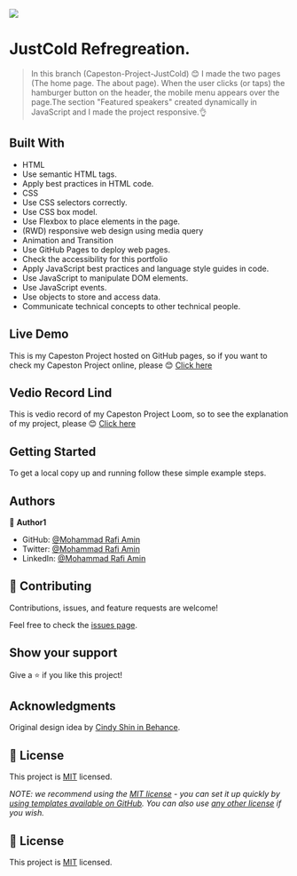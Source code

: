 ![](https://img.shields.io/badge/Microverse-blueviolet)

# JustCold Refregreation.

> In this branch (Capeston-Project-JustCold) 😊 I made the two pages (The home page. The about page). When the user clicks (or taps) the hamburger button on the header, the mobile menu appears over the page.The section "Featured speakers" created dynamically in JavaScript and I made the project responsive.👌

## Built With

- HTML
- Use semantic HTML tags.
- Apply best practices in HTML code.
- CSS
- Use CSS selectors correctly.
- Use CSS box model.
- Use Flexbox to place elements in the page.
- (RWD) responsive web design using media query
- Animation and Transition
- Use GitHub Pages to deploy web pages.
- Check the accessibility for this portfolio
- Apply JavaScript best practices and language style guides in code.
- Use JavaScript to manipulate DOM elements.
- Use JavaScript events.
- Use objects to store and access data.
- Communicate technical concepts to other technical people.

## Live Demo

This is my Capeston Project hosted on GitHub pages, so if you want to check my Capeston Project online, please 😊 [Click here](https://mrkamin.github.io/Capeston-Project-JustCold/
)

## Vedio Record Lind 

This is vedio record of my Capeston Project Loom, so to see the explanation of my project, please 😊 [Click here](https://www.loom.com/share/813b9d4dae9643959e3e6a601a70bd07
)

## Getting Started

To get a local copy up and running follow these simple example steps.


## Authors

👤 **Author1**

- GitHub: [@Mohammad Rafi Amin](https://github.com/mrkamin)
- Twitter: [@Mohammad Rafi Amin](https://twitter.com/Mohamma63974237)
- LinkedIn: [@Mohammad Rafi Amin](https://www.linkedin.com/in/mohammad-rafi-amin-63b4319b/)

## 🤝 Contributing

Contributions, issues, and feature requests are welcome!

Feel free to check the [issues page](https://github.com/mrkamin/Capeston-Project/issues).

## Show your support

Give a ⭐️ if you like this project!

## Acknowledgments

Original design idea by [Cindy Shin in Behance](https://www.behance.net/adagio07).


## 📝 License

This project is [MIT](./LICENSE) licensed.

_NOTE: we recommend using the [MIT license](https://choosealicense.com/licenses/mit/) - you can set it up quickly by [using templates available on GitHub](https://docs.github.com/en/communities/setting-up-your-project-for-healthy-contributions/adding-a-license-to-a-repository). You can also use [any other license](https://choosealicense.com/licenses/) if you wish._

## 📝 License

This project is [MIT](./LICENSE) licensed.

